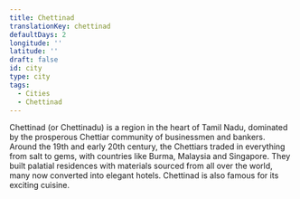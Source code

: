 ```yaml
---
title: Chettinad
translationKey: chettinad
defaultDays: 2
longitude: ''
latitude: ''
draft: false
id: city
type: city
tags:
  - Cities
  - Chettinad
---
```

Chettinad (or Chettinadu) is a region in the heart of Tamil Nadu, dominated by the prosperous Chettiar community of businessmen and bankers. Around the 19th and early 20th century, the Chettiars traded in everything from salt to gems, with countries like Burma, Malaysia and Singapore. They built palatial residences with materials sourced from all over the world, many now converted into elegant hotels. Chettinad is also famous for its exciting cuisine.